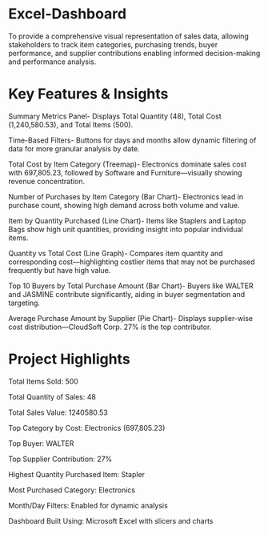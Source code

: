 # Excel-Dashboard
To provide a comprehensive visual representation of sales data, allowing stakeholders to track item categories, purchasing trends, buyer performance, and supplier contributions enabling informed decision-making and performance analysis.

# Key Features & Insights
Summary Metrics Panel-
Displays Total Quantity (48), Total Cost (1,240,580.53), and Total Items (500).

Time-Based Filters-
Buttons for days and months allow dynamic filtering of data for more granular analysis by date.

Total Cost by Item Category (Treemap)- 
Electronics dominate sales cost with 697,805.23, followed by Software and Furniture—visually showing revenue concentration.

Number of Purchases by Item Category (Bar Chart)-
Electronics lead in purchase count, showing high demand across both volume and value.

Item by Quantity Purchased (Line Chart)-
Items like Staplers and Laptop Bags show high unit quantities, providing insight into popular individual items.

Quantity vs Total Cost (Line Graph)-
Compares item quantity and corresponding cost—highlighting costlier items that may not be purchased frequently but have high value.

Top 10 Buyers by Total Purchase Amount (Bar Chart)-
Buyers like WALTER and JASMINE contribute significantly, aiding in buyer segmentation and targeting.

Average Purchase Amount by Supplier (Pie Chart)-
Displays supplier-wise cost distribution—CloudSoft Corp.
27% is the top contributor.

# Project Highlights
Total Items Sold: 500

Total Quantity of Sales: 48

Total Sales Value: 1240580.53

Top Category by Cost: Electronics (697,805.23)

Top Buyer: WALTER

Top Supplier Contribution: 27%

Highest Quantity Purchased Item: Stapler

Most Purchased Category: Electronics

Month/Day Filters: Enabled for dynamic analysis

Dashboard Built Using: Microsoft Excel with slicers and charts
